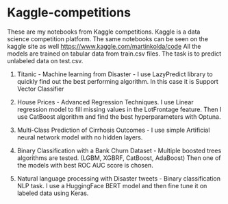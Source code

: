 # Kaggle-competitions
These are my notebooks from Kaggle competitions. Kaggle is a data science competition platform. The same notebooks can be seen on the kaggle site as well https://www.kaggle.com/martinkolda/code
All the models are trained on tabular data from train.csv files. The task is to predict unlabeled data on test.csv.


1. Titanic - Machine learning from Disaster - I use LazyPredict library to quickly find out the best performing algorithm. In this case it is Support Vector Classifier

2. House Prices - Advanced Regression Techniques. I use Linear regression model to fill missing values in the LotFrontage feature. Then I use CatBoost algorithm and find the best hyperparameters with Optuna.

3. Multi-Class Prediction of Cirrhosis Outcomes - I use simple Artificial neural network model with no hidden layers. 

4. Binary Classification with a Bank Churn Dataset - Multiple boosted trees algorithms are tested. (LGBM, XGBRF, CatBoost, AdaBoost) Then one of the models with best ROC AUC score is chosen.

5. Natural language processing with Disaster tweets - Binary classification NLP task. I use a HuggingFace BERT model and then fine tune it on labeled data using Keras.
